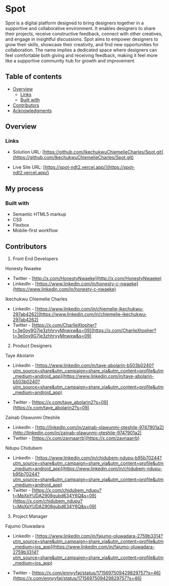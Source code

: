 # Spot

Spot is a digital platform designed to bring designers together in a supportive and collaborative environment. It enables designers to share their projects, receive constructive feedback, connect with other creatives, and engage in insightful discussions. Spot aims to empower designers to grow their skills, showcase their creativity, and find new opportunities for collaboration.
The name implies a dedicated space where designers can feel comfortable both giving and receiving feedback, making it feel more like a supportive community hub for growth and improvement

## Table of contents

- [Overview](#overview)
  - [Links](#links)
  - [Built with](#built-with)
- [Contributors](#Contributors)
- [Acknowledgments](#acknowledgments)

## Overview

### Links

- Solution URL: [https://github.com/IkechukwuChiemelieCharles/Spot.git](https://github.com/IkechukwuChiemelieCharles/Spot.git)

- Live Site URL: [https://spot-ndt2.vercel.app/](https://spot-ndt2.vercel.app/)

## My process

### Built with

- Semantic HTML5 markup
- CSS
- Flexbox
- Mobile-first workflow

## Contributors

1. Front End Developers

Honesty Nwaeke

- Twitter - [http://x.com/HonestyNwaeke](http://x.com/HonestyNwaeke)
- LinkedIn - [https://www.linkedin.com/in/honesty-c-nwaeke](https://www.linkedin.com/in/honesty-c-nwaeke)

Ikechukwu Chiemelie Charles

- LinkedIn - [https://www.linkedin.com/in/chiemelie-ikechukwu-297ab4262](https://www.linkedin.com/in/chiemelie-ikechukwu-297ab4262)
- Twitter - [https://x.com/CharlieXtopher?t=3e0oy9G7je3zhhryyMnwxw&s=09](https://x.com/CharlieXtopher?t=3e0oy9G7je3zhhryyMnwxw&s=09)

2. Product Designers

Taye Abolarin

- LinkedIn - [https://www.linkedin.com/in/taye-abolarin-b503b0240?utm_source=share&utm_campaign=share_via&utm_content=profile&utm_medium=android_app](https://www.linkedin.com/in/taye-abolarin-b503b0240?utm_source=share&utm_campaign=share_via&utm_content=profile&utm_medium=android_app)

- Twitter - [https://x.com/taye_abolarin2?s=09](https://x.com/taye_abolarin2?s=09)

Zainab Olawunmi Oteshile

- LinkedIn - [http://linkedin.com/in/zainab-olawunmi-oteshile-9747901a2](http://linkedin.com/in/zainab-olawunmi-oteshile-9747901a2)
- Twitter - [https://x.com/zaynaarrb](https://x.com/zaynaarrb)

Ndupu Chidubem

- LinkedIn - [https://www.linkedin.com/in/chidubem-ndupu-b95b70244?utm_source=share&utm_campaign=share_via&utm_content=profile&utm_medium=android_app](https://www.linkedin.com/in/chidubem-ndupu-b95b70244?utm_source=share&utm_campaign=share_via&utm_content=profile&utm_medium=android_app)
- Twitter - [https://x.com/chidubem_ndupu?t=MpXpYUDA2908gubd634Y6Q&s=09](https://x.com/chidubem_ndupu?t=MpXpYUDA2908gubd634Y6Q&s=09)

3.  Project Manager

Fajumo Oluwadara

- LinkedIn - [https://www.linkedin.com/in/fajumo-oluwadara-2759b3314?utm_source=share&utm_campaign=share_via&utm_content=profile&utm_medium=ios_app](https://www.linkedin.com/in/fajumo-oluwadara-2759b3314?utm_source=share&utm_campaign=share_via&utm_content=profile&utm_medium=ios_app)

- Twitter - [https://x.com/ennyyfaj/status/1715697509429829757?s=46](https://x.com/ennyyfaj/status/1715697509429829757?s=46)
